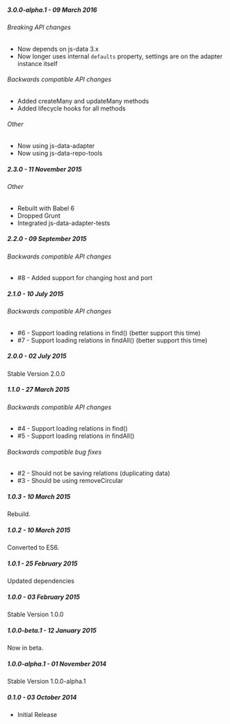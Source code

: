 ##### 3.0.0-alpha.1 - 09 March 2016

###### Breaking API changes
- Now depends on js-data 3.x
- Now longer uses internal `defaults` property, settings are on the adapter instance itself

###### Backwards compatible API changes
- Added createMany and updateMany methods
- Added lifecycle hooks for all methods

###### Other
- Now using js-data-adapter
- Now using js-data-repo-tools

##### 2.3.0 - 11 November 2015

###### Other
- Rebuilt with Babel 6
- Dropped Grunt
- Integrated js-data-adapter-tests

##### 2.2.0 - 09 September 2015

###### Backwards compatible API changes
- #8 - Added support for changing host and port

##### 2.1.0 - 10 July 2015

###### Backwards compatible API changes
- #6 - Support loading relations in find() (better support this time)
- #7 - Support loading relations in findAll() (better support this time)

##### 2.0.0 - 02 July 2015

Stable Version 2.0.0

##### 1.1.0 - 27 March 2015

###### Backwards compatible API changes
- #4 - Support loading relations in find()
- #5 - Support loading relations in findAll()

###### Backwards compatible bug fixes
- #2 - Should not be saving relations (duplicating data)
- #3 - Should be using removeCircular

##### 1.0.3 - 10 March 2015

Rebuild.

##### 1.0.2 - 10 March 2015

Converted to ES6.

##### 1.0.1 - 25 February 2015

Updated dependencies

##### 1.0.0 - 03 February 2015

Stable Version 1.0.0

##### 1.0.0-beta.1 - 12 January 2015

Now in beta.

##### 1.0.0-alpha.1 - 01 November 2014

Stable Version 1.0.0-alpha.1

##### 0.1.0 - 03 October 2014

- Initial Release
